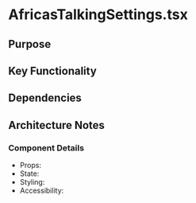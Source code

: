 # AfricasTalkingSettings.tsx

## Purpose

## Key Functionality

## Dependencies

## Architecture Notes

### Component Details
- Props: 
- State: 
- Styling: 
- Accessibility: 
